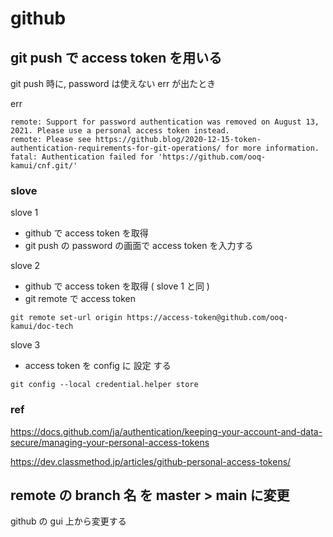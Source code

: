 
# github


## git push で access token を用いる

git push 時に, password は使えない err が出たとき

err

```
remote: Support for password authentication was removed on August 13, 2021. Please use a personal access token instead.
remote: Please see https://github.blog/2020-12-15-token-authentication-requirements-for-git-operations/ for more information.
fatal: Authentication failed for 'https://github.com/ooq-kamui/cnf.git/'
```

### slove

slove 1

- github で access token を取得
- git push の password の画面で access token を入力する


slove 2

- github で access token を取得 ( slove 1 と同 )
- git remote で access token 

```
git remote set-url origin https://access-token@github.com/ooq-kamui/doc-tech
```


slove 3

- access token を config に 設定 する

```
git config --local credential.helper store
```


### ref

https://docs.github.com/ja/authentication/keeping-your-account-and-data-secure/managing-your-personal-access-tokens

https://dev.classmethod.jp/articles/github-personal-access-tokens/



## remote の branch 名 を master > main に変更

github の gui 上から変更する





